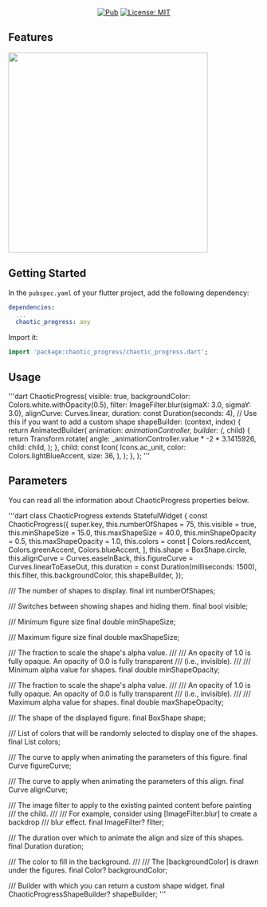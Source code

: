 <p align="center">
<a href="https://pub.dev/packages/chaotic_progress"><img src="https://img.shields.io/pub/v/chaotic_progress.svg" alt="Pub"></a>
<a href="https://opensource.org/licenses/MIT"><img src="https://img.shields.io/badge/license-MIT-purple.svg" alt="License: MIT"></a>
</p>

## Features

<img src="https://raw.githubusercontent.com/roman-stakhovskyi/chaotic_progress/master/assets/demo.gif"  width="400"/>

## Getting Started

In the `pubspec.yaml` of your flutter project, add the following dependency:

```yaml
dependencies:
  ...
  chaotic_progress: any
```

Import it:

```dart
import 'package:chaotic_progress/chaotic_progress.dart';
```

## Usage

'''dart
ChaoticProgress(
  visible: true,
  backgroundColor: Colors.white.withOpacity(0.5),
  filter: ImageFilter.blur(sigmaX: 3.0, sigmaY: 3.0),
  alignCurve: Curves.linear,
  duration: const Duration(seconds: 4),
  // Use this if you want to add a custom shape
  shapeBuilder: (context, index) {
    return AnimatedBuilder(
      animation: _animationController,
      builder: (_, child) {
        return Transform.rotate(
          angle: _animationController.value * -2 * 3.1415926,
          child: child,
        );
      },
    child: const Icon(
      Icons.ac_unit,
      color: Colors.lightBlueAccent,
      size: 36,
    ),
  );
 },
);
'''

## Parameters

You can read all the information about ChaoticProgress properties below.

'''dart
class ChaoticProgress extends StatefulWidget {
const ChaoticProgress({
        super.key,
        this.numberOfShapes = 75,
        this.visible = true,
        this.minShapeSize = 15.0,
        this.maxShapeSize = 40.0,
        this.minShapeOpacity = 0.5,
        this.maxShapeOpacity = 1.0,
        this.colors = const [
        Colors.redAccent,
        Colors.greenAccent,
        Colors.blueAccent,
        ],
        this.shape = BoxShape.circle,
        this.alignCurve = Curves.easeInBack,
        this.figureCurve = Curves.linearToEaseOut,
        this.duration = const Duration(milliseconds: 1500),
        this.filter,
        this.backgroundColor,
        this.shapeBuilder,
});

/// The number of shapes to display.
final int numberOfShapes;

/// Switches between showing shapes and hiding them.
final bool visible;

/// Minimum figure size
final double minShapeSize;

/// Maximum figure size
final double maxShapeSize;

/// The fraction to scale the shape's alpha value.
///
/// An opacity of 1.0 is fully opaque. An opacity of 0.0 is fully transparent
/// (i.e., invisible).
///
/// Minimum alpha value for shapes.
final double minShapeOpacity;

/// The fraction to scale the shape's alpha value.
///
/// An opacity of 1.0 is fully opaque. An opacity of 0.0 is fully transparent
/// (i.e., invisible).
///
/// Maximum alpha value for shapes.
final double maxShapeOpacity;

/// The shape of the displayed figure.
final BoxShape shape;

/// List of colors that will be randomly selected to display one of the shapes.
final List<Color> colors;

/// The curve to apply when animating the parameters of this figure.
final Curve figureCurve;

/// The curve to apply when animating the parameters of this align.
final Curve alignCurve;

/// The image filter to apply to the existing painted content before painting
/// the child.
///
/// For example, consider using [ImageFilter.blur] to create a backdrop
/// blur effect.
final ImageFilter? filter;

/// The duration over which to animate the align and size of this shapes.
final Duration duration;

/// The color to fill in the background.
///
/// The [backgroundColor] is drawn under the figures.
final Color? backgroundColor;

/// Builder with which you can return a custom shape widget.
final ChaoticProgressShapeBuilder? shapeBuilder;
'''
